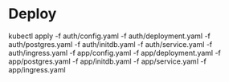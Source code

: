# Deploy
kubectl apply -f auth/config.yaml -f auth/deployment.yaml -f auth/postgres.yaml -f auth/initdb.yaml -f auth/service.yaml -f auth/ingress.yaml -f app/config.yaml -f app/deployment.yaml -f app/postgres.yaml -f app/initdb.yaml -f app/service.yaml -f app/ingress.yaml